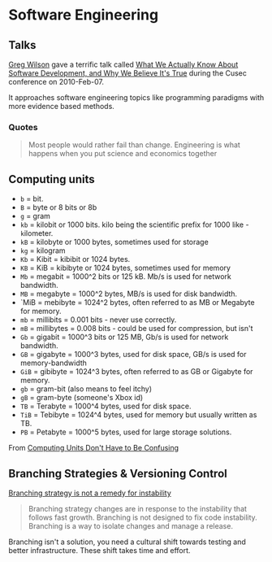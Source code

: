 # Software Engineering #

## Talks ##

[Greg Wilson](http://en.wikipedia.org/wiki/Gregory_V._Wilson) gave a terrific talk called [What We Actually Know About Software Development, and Why We Believe It's True](http://vimeo.com/9270320) during the Cusec conference on 2010-Feb-07.

It approaches software engineering topics like programming paradigms with more evidence based methods.

### Quotes ###

> Most people would rather fail than change.
> Engineering is what happens when you put science and economics together

## Computing units ##

- `b` = bit.
- `B` = byte or 8 bits or 8b
- `g` = gram
- `kb` = kilobit or 1000 bits. kilo being the scientific prefix for 1000 like - `k`ilometer.
- `kB` = kilobyte or 1000 bytes, sometimes used for storage
- `kg` = kilogram
- `Kb` = Kibit = kibibit or 1024 bytes.
- `KB` = KiB = kibibyte or 1024 bytes, sometimes used for memory
- `Mb` = megabit = 1000^2 bits or 125 kB. Mb/s is used for network bandwidth.
- `MB` = megabyte = 1000^2 bytes, MB/s is used for disk bandwidth.
- `MiB = mebibyte = 1024^2 bytes, often referred to as MB or Megabyte for memory.
- `mb` = millibits = 0.001 bits - never use correctly.
- `mB` = millibytes = 0.008 bits - could be used for compression, but isn't
- `Gb` = gigabit = 1000^3 bits or 125 MB, Gb/s is used for network bandwidth.
- `GB` = gigabyte = 1000^3 bytes, used for disk space, GB/s is used for memory-bandwidth
- `GiB` = gibibyte = 1024^3 bytes, often referred to as GB or Gigabyte for memory.
- `gb` = gram-bit (also means to feel itchy)
- `gB` = gram-byte (someone's Xbox id)
- `TB` = Terabyte = 1000^4 bytes, used for disk space.
- `TiB` = Tebibyte = 1024^4 bytes, used for memory but usually written as TB.
- `PB` = Petabyte = 1000^5 bytes, used for large storage solutions.

From [Computing Units Don't Have to Be Confusing](http://vanillajava.blogspot.nl/2013/11/computing-units-dont-have-to-be.html)

## Branching Strategies & Versioning Control ##

[Branching strategy is not a remedy for instability](http://altdevblogaday.com/2012/02/09/branching-strategy-is-not-a-remedy-for-instability/)

> Branching strategy changes are in response to the instability that follows fast growth.
> Branching is not designed to fix code instability. Branching is a way to isolate changes and manage a release.

Branching isn't a solution, you need a cultural shift towards testing and better infrastructure. These shift takes time and effort.